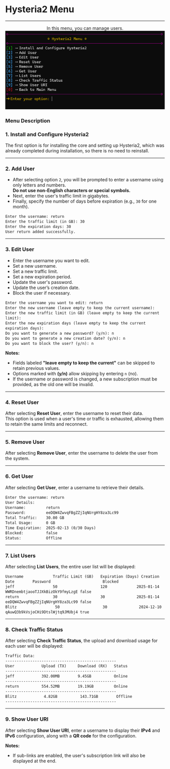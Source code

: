 # Hysteria2 Menu
---
<p align="center">
In this menu, you can manage users.
<br>

<img src="https://raw.githubusercontent.com/ReturnFI/Blitz-docs/refs/heads/main/docs/Picture/hysteria2menu.png">
</p>

### Menu Description

### 1. Install and Configure Hysteria2
The first option is for installing the core and setting up Hysteria2, which was already completed during installation, so there is no need to reinstall.

---

### 2. Add User

- After selecting option `2`, you will be prompted to enter a username using only letters and numbers.  
  **Do not use non-English characters or special symbols.**  
- Next, enter the user's traffic limit in gigabytes.  
- Finally, specify the number of days before expiration (e.g., `30` for one month).  
```
Enter the username: return
Enter the traffic limit (in GB): 30
Enter the expiration days: 30
User return added successfully.
```
---

### 3. Edit User

- Enter the username you want to edit.  
- Set a new username.  
- Set a new traffic limit.  
- Set a new expiration period.  
- Update the user's password.  
- Update the user’s creation date.  
- Block the user if necessary.  

```
Enter the username you want to edit: return
Enter the new username (leave empty to keep the current username):
Enter the new traffic limit (in GB) (leave empty to keep the current limit):
Enter the new expiration days (leave empty to keep the current expiration days):
Do you want to generate a new password? (y/n): n
Do you want to generate a new creation date? (y/n): n
Do you want to block the user? (y/n): n
```

**Notes:**

- Fields labeled **"leave empty to keep the current"** can be skipped to retain previous values.  
- Options marked with **(y/n)** allow skipping by entering `n` (no).  
- If the username or password is changed, a new subscription must be provided, as the old one will be invalid.  

---

### 4. Reset User

After selecting **Reset User**, enter the username to reset their data.  
This option is used when a user's time or traffic is exhausted, allowing them to retain the same limits and reconnect.

---

### 5. Remove User

After selecting **Remove User**, enter the username to delete the user from the system.

---

### 6. Get User

After selecting **Get User**, enter a username to retrieve their details.

```
Enter the username: return
User Details:
Username:         return
Password:         eeDQW4ZwvqFBgZZjIqNUrgHY8za3Lc99
Total Traffic:    30.00 GB
Total Usage:      0 GB
Time Expiration:  2025-02-13 (0/30 Days)
Blocked:          false
Status:           Offline
```

---

### 7. List Users

After selecting **List Users**, the entire user list will be displayed:

```
Username             Traffic Limit (GB)   Expiration (Days) Creation Date        Password                       Blocked
jeff                 50                   120             2025-01-14           WWRDnembtjaooTJJXkBizOkY9fmyLzgE false
return               30                   30              2025-01-14           eeDQW4ZwvqFBgZZjIqNUrgHY8za3Lc99 false
Blitz                 50                   30              2024-12-10           qAuwQ3b9kVsjoCHi9DtslWjtq9JMUbj4 true
```


---

### 8. Check Traffic Status

After selecting **Check Traffic Status**, the upload and download usage for each user will be displayed:

```
Traffic Data:
-------------------------------------------------
User            Upload (TX)     Download (RX)   Status
-------------------------------------------------
jeff            392.00MB        9.45GB          Online
-------------------------------------------------
return          554.52MB        19.19GB         Online
-------------------------------------------------
Blitz            4.82GB          143.71GB        Offline
-------------------------------------------------
```

---

### 9. Show User URI

After selecting **Show User URI**, enter a username to display their **IPv4** and **IPv6** configuration, along with a **QR code** for the configuration.

**Notes:**

- If sub-links are enabled, the user's subscription link will also be displayed at the end.
